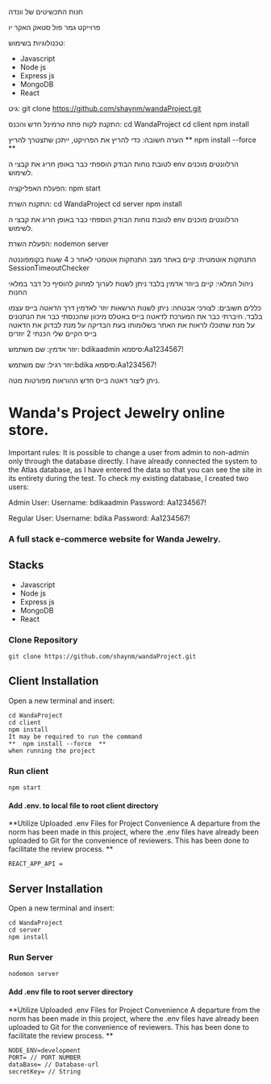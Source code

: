 חנות התכשיטים של וונדה

פרוייקט גמר פול סטאק האקר יו

טכנולוגיות בשימוש:

- Javascript
- Node js
- Express js
- MongoDB
- React

גיט:
git clone https://github.com/shaynm/wandaProject.git

התקנת לקוח
פתח טרמינל חדש והכנס:
cd WandaProject
cd client
npm install

הערה חשובה:
כדי להריץ את הפרויקט, ייתכן שתצטרך להריץ
** npm install --force **

לטובת נוחות הבודק הוספתי כבר באופן חריג את קבצי ה env הרלוונטים
מוכנים לשימוש.

הפעלת האפליקציה:
npm start

התקנת השרת:
cd WandaProject
cd server
npm install

לטובת נוחות הבודק הוספתי כבר באופן חריג את קבצי ה env הרלוונטים
מוכנים לשימוש.

הפעלת השרת:
nodemon server

התנתקות אוטמטית:
קיים באתר מצב התנתקות אוטמטי לאחר כ 4 שעות בקומפוננטה
SessionTimeoutChecker

ניהול המלאי:
קיים ביוזר אדמין בלבד
ניתן לשנות לערוך למחוק להוסיף כל דבר במלאי החנות

כללים חשובים:
לצורכי אבטחה:
ניתן לשנות הרשאות יוזר לאדמין דרך הדאטה בייס עצמו בלבד.
חיברתי כבר את המערכת לדאטה בייס באטלס מיכוון שהכנסתי כבר את הנתנונים על מנת שתוכלו לראות את האתר בשלומותו בעת הבדיקה
על מנת לבדוק את הדאטה בייס הקיים שלי הכנתי 2 יוזרים

יוזר אדמין:
שם משתמש: bdikaadmin
סיסמא:Aa1234567!

יוזר רגיל:
שם משתמש:bdika
סיסמא:Aa1234567!

ניתן ליצור דאטה בייס חדש ההוראות מפורטות מטה.

# Wanda's Project Jewelry online store.

Important rules:
It is possible to change a user from admin to non-admin only through the database directly.
I have already connected the system to the Atlas database, as I have entered the data so that you can see the site in its entirety during the test.
To check my existing database, I created two users:

Admin User:
Username: bdikaadmin
Password: Aa1234567!

Regular User:
Username: bdika
Password: Aa1234567!

### A full stack e-commerce website for Wanda Jewelry.

## Stacks

- Javascript
- Node js
- Express js
- MongoDB
- React

### Clone Repository

```
git clone https://github.com/shaynm/wandaProject.git
```

## Client Installation

Open a new terminal and insert:

```
cd WandaProject
cd client
npm install
It may be required to run the command
**  npm install --force  **
when running the project
```

### Run client

```
npm start
```

#### Add .env. to local file to root client directory

**Utilize Uploaded .env Files for Project Convenience
A departure from the norm has been made in this project, where the .env files have already been uploaded to Git for the convenience of reviewers. This has been done to facilitate the review process.
**

```
REACT_APP_API =
```

## Server Installation

Open a new terminal and insert:

```
cd WandaProject
cd server
npm install
```

### Run Server

```
nodemon server
```

#### Add .env file to root server directory

**Utilize Uploaded .env Files for Project Convenience
A departure from the norm has been made in this project, where the .env files have already been uploaded to Git for the convenience of reviewers. This has been done to facilitate the review process.
**

```
NODE_ENV=development
PORT= // PORT NUMBER
dataBase= // Database-url
secretKey= // String
```
